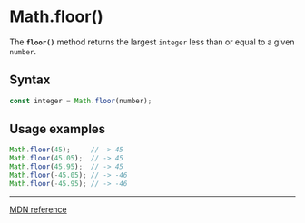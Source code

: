 # Math.floor()

The **`floor()`** method returns the largest `integer` less than or equal to a given `number`.

## Syntax

```js
const integer = Math.floor(number);
```

## Usage examples

```js
Math.floor(45);     // -> 45
Math.floor(45.05);  // -> 45
Math.floor(45.95);  // -> 45
Math.floor(-45.05); // -> -46
Math.floor(-45.95); // -> -46
```

---

[MDN reference](https://developer.mozilla.org/en-US/docs/Web/JavaScript/Reference/Global_Objects/Math/floor)
